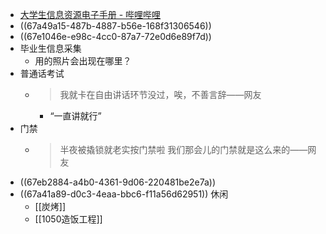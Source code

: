 - [大学生信息资源电子手册 - 哔哩哔哩](https://www.bilibili.com/read/cv33376357)
- ((67a49a15-487b-4887-b56e-168f31306546))
- ((67e1046e-e98c-4cc0-87a7-72e0d6e89f7d))
- 毕业生信息采集
	- 用的照片会出现在哪里？
- 普通话考试
	- >我就卡在自由讲话环节没过，唉，不善言辞——网友
		- “一直讲就行”
- 门禁
	- >半夜被撬锁就老实按门禁啦
	  我们那会儿的门禁就是这么来的——网友
- ((67eb2884-a4b0-4361-9d06-220481be2e7a))
- ((67a41a89-d0c3-4eaa-bbc6-f11a56d62951)) 休闲
	- [[炭烤]]
	- [[1050造饭工程]]